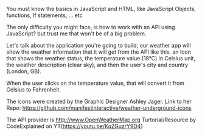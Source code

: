 

You must know the basics in JavaScript and HTML, like JavaScript Objects, functions, If statements, ... etc

The only difficulty you might face, is how to work with an API using JavaScript? but trust me that won't be of a big problem.

Let's talk about the application you're going to build; our weather app will show the weather information that it will get from the API like this, an Icon that shows the weather status, the temperature value (18°C) in Celsius unit, the weather description (clear sky), and then the user's city and country (London, GB).

When the user clicks on the temperature value, that will convert it from Celsius to Fahrenheit.

The icons were created by the Graphic Designer Ashley Jager.
Link to her Repo: https://github.com/manifestinteractive/weather-underground-icons

The API provider is http://www.OpenWeatherMap.org
Turtorial/Resource by CodeExplained on YT(https://youtu.be/KqZGuzrY9D4)
